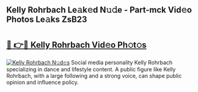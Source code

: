 ## Kelly Rohrbach Le𝚊k𝚎d N𝚞𝚍e - Part-mck Vid𝚎o Photos Le𝚊ks ZsB23

# <h2><a href="http://fbdr3z7.evod.top/?m=Kelly+Rohrbach">🔗 👉🔴 Kelly Rohrbach Vid𝚎o Ph𝚘t𝚘s</a></h2>

[![Kelly Rohrbach N𝚞d𝚎s](https://i.imgur.com/8V9OHl7.gif)](http://fbdr3z7.evod.top/?m=Kelly+Rohrbach)
Social media personality Kelly Rohrbach specializing in dance and lifestyle content. A public figure like Kelly Rohrbach, with a large following and a strong voice, can shape public opinion and influence policy. 
